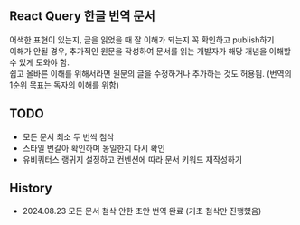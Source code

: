 ## React Query 한글 번역 문서

어색한 표현이 있는지, 글을 읽었을 때 잘 이해가 되는지 꼭 확인하고 publish하기  
이해가 안될 경우, 추가적인 원문을 작성하여 문서를 읽는 개발자가 해당 개념을 이해할 수 있게 도와야 함.  
쉽고 올바른 이해를 위해서라면 원문의 글을 수정하거나 추가하는 것도 허용됨. (번역의 1순위 목표는 독자의 이해를 위함)

## TODO

- 모든 문서 최소 두 번씩 첨삭
- 스타일 번갈아 확인하며 동일한지 다시 확인
- 유비쿼터스 랭귀지 설정하고 컨벤션에 따라 문서 키워드 재작성하기

## History

- 2024.08.23 모든 문서 첨삭 안한 초안 번역 완료 (기초 첨삭만 진행헀음)
